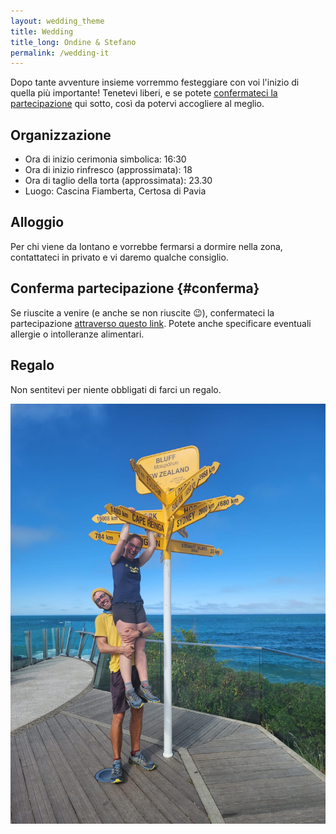 ```yaml
---
layout: wedding_theme
title: Wedding
title_long: Ondine & Stefano
permalink: /wedding-it
---
```


Dopo tante avventure insieme vorremmo festeggiare con voi l'inizio di quella più importante!
Tenetevi liberi, e se potete [confermateci la partecipazione](#conferma) qui sotto, così
da potervi accogliere al meglio.

## Organizzazione

- Ora di inizio cerimonia simbolica: 16:30
- Ora di inizio rinfresco (approssimata): 18
- Ora di taglio della torta (approssimata): 23.30
- Luogo: Cascina Fiamberta, Certosa di Pavia

## Alloggio

Per chi viene da lontano e vorrebbe fermarsi a dormire nella zona, contattateci in privato
e vi daremo qualche consiglio.


## Conferma partecipazione {#conferma}

Se riuscite a venire (e anche se non riuscite 😉), confermateci la partecipazione 
[attraverso questo link](https://docs.google.com/forms/d/e/1FAIpQLSe9zNCWWGaaH4DYbEGRtSXPWIFe17hMcJD6UFUNsbGItwdbsg/viewform?usp=sf_link).
Potete anche specificare eventuali allergie o intolleranze alimentari.

## Regalo

Non sentitevi per niente obbligati di farci un regalo.

![](/assets/wedding_main_photo.jpg)
